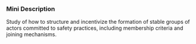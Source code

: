 ### Mini Description

Study of how to structure and incentivize the formation of stable groups of actors committed to safety practices, including membership criteria and joining mechanisms.

